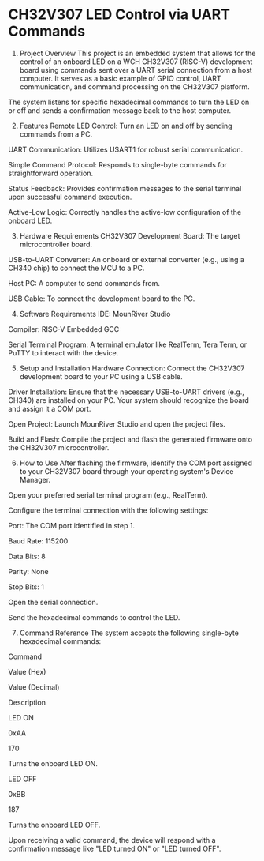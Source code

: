 # CH32V307 LED Control via UART Commands
1. Project Overview
This project is an embedded system that allows for the control of an onboard LED on a WCH CH32V307 (RISC-V) development board using commands sent over a UART serial connection from a host computer. It serves as a basic example of GPIO control, UART communication, and command processing on the CH32V307 platform.

The system listens for specific hexadecimal commands to turn the LED on or off and sends a confirmation message back to the host computer.

2. Features
Remote LED Control: Turn an LED on and off by sending commands from a PC.

UART Communication: Utilizes USART1 for robust serial communication.

Simple Command Protocol: Responds to single-byte commands for straightforward operation.

Status Feedback: Provides confirmation messages to the serial terminal upon successful command execution.

Active-Low Logic: Correctly handles the active-low configuration of the onboard LED.

3. Hardware Requirements
CH32V307 Development Board: The target microcontroller board.

USB-to-UART Converter: An onboard or external converter (e.g., using a CH340 chip) to connect the MCU to a PC.

Host PC: A computer to send commands from.

USB Cable: To connect the development board to the PC.

4. Software Requirements
IDE: MounRiver Studio

Compiler: RISC-V Embedded GCC

Serial Terminal Program: A terminal emulator like RealTerm, Tera Term, or PuTTY to interact with the device.

5. Setup and Installation
Hardware Connection: Connect the CH32V307 development board to your PC using a USB cable.

Driver Installation: Ensure that the necessary USB-to-UART drivers (e.g., CH340) are installed on your PC. Your system should recognize the board and assign it a COM port.

Open Project: Launch MounRiver Studio and open the project files.

Build and Flash: Compile the project and flash the generated firmware onto the CH32V307 microcontroller.

6. How to Use
After flashing the firmware, identify the COM port assigned to your CH32V307 board through your operating system's Device Manager.

Open your preferred serial terminal program (e.g., RealTerm).

Configure the terminal connection with the following settings:

Port: The COM port identified in step 1.

Baud Rate: 115200

Data Bits: 8

Parity: None

Stop Bits: 1

Open the serial connection.

Send the hexadecimal commands to control the LED.

7. Command Reference
The system accepts the following single-byte hexadecimal commands:

Command

Value (Hex)

Value (Decimal)

Description

LED ON

0xAA

170

Turns the onboard LED ON.

LED OFF

0xBB

187

Turns the onboard LED OFF.

Upon receiving a valid command, the device will respond with a confirmation message like "LED turned ON" or "LED turned OFF".
